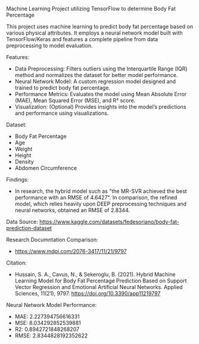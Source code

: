 Machine Learning Project utilizing TensorFlow to determine Body Fat Percentage

This project uses machine learning to predict body fat percentage based on various physical attributes. 
It employs a neural network model built with TensorFlow/Keras and features a complete pipeline from data preprocessing to model evaluation.

Features:
- Data Preprocessing: Filters outliers using the Interquartile Range (IQR) method and normalizes the dataset for better model performance.
- Neural Network Model: A custom regression model designed and trained to predict body fat percentage.
- Performance Metrics: Evaluates the model using Mean Absolute Error (MAE), Mean Squared Error (MSE), and R² score.
- Visualization: (Optional) Provides insights into the model’s predictions and performance using visualizations.

Dataset:
- Body Fat Percentage
- Age
- Weight
- Height
- Density
- Abdomen Circumference

Findings:
- In research, the hybrid model such as "the MR-SVR achieved the best performance with an RMSE of 4.6427". In comparison, the refined model, which relies heavily upon DEEP preprocessing techniques and neural networks, obtained an RMSE of 2.8344.

Data Source:
https://www.kaggle.com/datasets/fedesoriano/body-fat-prediction-dataset

Research Documntation Comparison:
- https://www.mdpi.com/2076-3417/11/21/9797

Citation:
- Hussain, S. A., Cavus, N., & Sekeroglu, B. (2021). Hybrid Machine Learning Model for Body Fat Percentage Prediction Based on Support Vector Regression and Emotional Artificial Neural Networks. Applied Sciences, 11(21), 9797. https://doi.org/10.3390/app11219797

Neural Network Model Performance:
- MAE: 2.227394756616331
- MSE: 8.034292852539881
- R2: 0.8942721848268207
- RMSE: 2.8344828192352622
